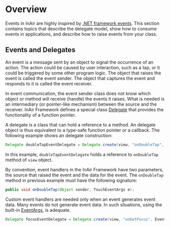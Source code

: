 # Overview
Events in InAir are highly inspired by [.NET framework events][dotnet].
This section contains topics that describe the delegate model, show how to consume events in applications, and describe how to raise events from your class.

## Events and Delegates
An event is a message sent by an object to signal the occurrence of an action. The action could be caused by user interaction, such as a tap, or it could be triggered by some other program logic. The object that raises the event is called the event sender. The object that captures the event and responds to it is called the event receiver.

In event communication, the event sender class does not know which object or method will receive (handle) the events it raises. What is needed is an intermediary (or pointer-like mechanism) between the source and the receiver. InAir Framework defines a special class [Delegate][Delegate] that provides the functionality of a function pointer.

A delegate is a class that can hold a reference to a method. An delegate object is thus equivalent to a type-safe function pointer or a callback. The following example shows an delegate construction:
```java
Delegate doubleTapEventDelegate = Delegate.create(view, "onDoubleTap", TouchEventArgs.class);
```
In this example, `doubleTapEventDelegate` holds a reference to `onDoubleTap` method of `view` object. 

By convention, event handlers in the InAir Framework have two parameters, the source that raised the event and the data for the event. The `onDoubleTap` method in previous example must have the following signature:
```java
public void onDoubleTap(Object sender, TouchEventArgs e);
```

Custom event handlers are needed only when an event generates event data. Many events do not generate event data. In such situations, using the built-in [EventArgs][EventArgs], is adequate.
```java
Delegate focusEventDelegate = Delegate.create(view, "onGotFocus", EventArgs.class);
```

[Delegate]: http://developer.inair.tv/documents/inair/event/Delegate.html
[EventArgs]: http://developer.inair.tv/documents/inair/event/EventArgs.html
[dotnet]: http://msdn.microsoft.com/en-us/library/edzehd2t(v=vs.90).aspx ".NET events"